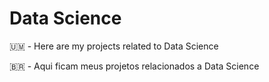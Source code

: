 # Data Science

🇺🇲 - Here are my projects related to Data Science

🇧🇷 - Aqui ficam meus projetos relacionados a Data Science
